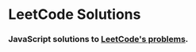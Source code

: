 # LeetCode Solutions

### JavaScript solutions to **[LeetCode's problems](https://leetcode.com/problemset/all/)**.

<br/>

